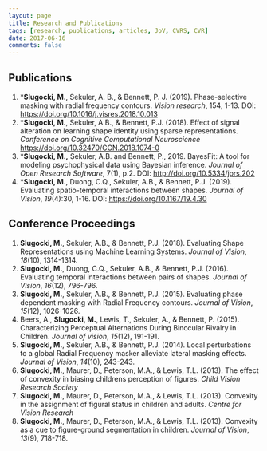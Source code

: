 ```yaml
---
layout: page
title: Research and Publications
tags: [research, publications, articles, JoV, CVRS, CVR]
date: 2017-06-16
comments: false
---
```

    
## Publications 
1. \***Slugocki, M.**, Sekuler, A. B., & Bennett, P. J. (2019). Phase-selective masking with radial frequency contours. *Vision research*, 154, 1-13. DOI: <https://doi.org/10.1016/j.visres.2018.10.013>
2. \***Slugocki, M.**, Sekuler, A.B., & Bennett, P.J. (2018). Effect of signal alteration on learning shape identity using sparse representations. *Conference on Cognitive Computational Neuroscience* <https://doi.org/10.32470/CCN.2018.1074-0>
3. \***Slugocki, M.,** Sekuler, A.B. and Bennett, P., 2019. BayesFit: A tool for modeling psychophysical data using Bayesian inference. *Journal of Open Research Software*, 7(1), p.2. DOI: <http://doi.org/10.5334/jors.202>
4. \***Slugocki, M.**, Duong, C.Q., Sekuler, A.B., & Bennett, P.J. (2019). Evaluating spatio-temporal interactions between shapes. *Journal of Vision*, *19*(4):30, 1-16. DOI: <https://doi.org/10.1167/19.4.30>

<!-- 4. \***Slugocki, M.**, Duong, C.Q., Sekuler, A.B., & Bennett, P.J. (accepted, 2019). 
5. \***Slugocki, M.**, Sekuler, A.B., & Bennett, P.J. (submission planned for 2018). Local perturbations to a global Radial Frequency masker alleviate lateral masking effects.  
6. \***Slugocki, M.**, Sekuler, A.B., & Bennett, P.J. (submission planned for 2018). Uniform sensitivity to curvature deformations across polar angle. 
**_\*(Pending submission upon completion of thesis)_** -->

## Conference Proceedings
1. **Slugocki, M.**, Sekuler, A.B., & Bennett, P.J. (2018). Evaluating Shape Representations using Machine Learning Systems. *Journal of Vision*, *18*(10), 1314-1314.
1. **Slugocki, M.**, Duong, C.Q., Sekuler, A.B., & Bennett, P.J. (2016). Evaluating temporal interactions between pairs of shapes. *Journal of Vision*, *16*(12), 796-796. 
2. **Slugocki, M.**, Sekuler, A.B., & Bennett, P.J. (2015). Evaluating phase dependent masking with Radial Frequency contours. *Journal of Vision*, *15*(12), 1026-1026.
3. Beers, A., **Slugocki, M.**, Lewis, T., Sekuler, A., & Bennett, P. (2015). Characterizing Perceptual Alternations During Binocular Rivalry in Children. *Journal of vision*, *15*(12), 191-191.
4. **Slugocki, M.**, Sekuler, A.B., & Bennett, P.J. (2014). Local perturbations to a global Radial Frequency masker alleviate lateral masking effects. *Journal of Vision*, *14*(10), 243-243. 
5. **Slugocki, M.**, Maurer, D., Peterson, M.A., & Lewis, T.L. (2013). The effect of convexity in biasing childrens perception of figures. *Child Vision Research Society*
6. **Slugocki, M.**, Maurer, D., Peterson, M.A., & Lewis, T.L. (2013). Convexity in the assignment of figural status in children and adults. *Centre for Vision Research*
7. **Slugocki, M.**, Maurer, D., Peterson, M.A., & Lewis, T.L. (2013). Convexity as a cue to figure-ground segmentation in children. *Journal of Vision*, *13*(9), 718-718. 
